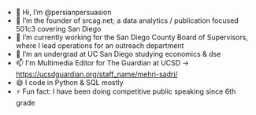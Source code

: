 - 👋 Hi, I’m @persianpersuasion
- 👀 I’m the founder of srcag.net; a data analytics / publication focused 501c3 covering San Diego
- 🌱 I’m currently working for the San Diego County Board of Supervisors, where I lead operations for an outreach department
- 💞️ I’m an undergrad at UC San Diego studying economics & dse
- 📫 I'm Multimedia Editor for The Guardian at UCSD -> https://ucsdguardian.org/staff_name/mehri-sadri/
- 😄 I code in Python & SQL mostly
- ⚡ Fun fact: I have been doing competitive public speaking since 6th grade

<!---
persianpersuasion/persianpersuasion is a ✨ special ✨ repository because its `README.md` (this file) appears on your GitHub profile.
You can click the Preview link to take a look at your changes.
--->
